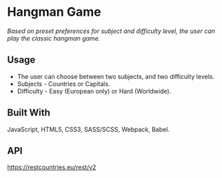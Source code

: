 # Hangman Game

*Based on preset preferences for subject and difficulty level, the user can play the classic hangman game.*

## Usage

* The user can choose between two subjects, and two difficulty levels.
* Subjects - Countries or Capitals.
* Difficulty - Easy (European only) or Hard (Worldwide).

## Built With
 JavaScript, HTML5, CSS3, SASS/SCSS, Webpack, Babel.

## API

https://restcountries.eu/rest/v2
